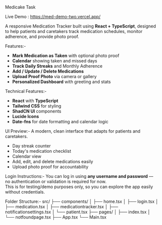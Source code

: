 Medicake Task

Live Demo : https://med-demo-two.vercel.app/

A responsive Medication Tracker built using **React + TypeScript**, designed to help patients and caretakers track medication schedules, monitor adherence, and provide photo proof.

Features:-

- **Mark Medication as Taken** with optional photo proof
- **Calendar** showing taken and missed days
- **Track Daily Streaks** and Monthly Adherence
- **Add / Update / Delete Medications**
- **Upload Proof Photo** via camera or gallery
- **Personalized Dashboard** with greeting and stats

Technical Features:-

- **React** with **TypeScript**
- **Tailwind CSS** for styling
- **ShadCN UI** components
- **Lucide Icons**
- **Date-fns** for date formatting and calendar logic

UI Preview:-
A modern, clean interface that adapts for patients and caretakers.

- Day streak counter
- Today's medication checklist
- Calendar view
- Add, edit, and delete medications easily
- Upload photo proof for accountability

Login Instructions:-
You can log in using **any username and password** — no authentication or validation is required for now.  
This is for testing/demo purposes only, so you can explore the app easily without credentials.

Folder Structure:-
src/
├── components/
│ ├── home.tsx
│ ├── login.tsx
│ ├── medication.tsx
│ ├── medicationtracker.tsx
│ ├── notificationsettings.tsx
│ └── patient.tsx
├── pages/
│ ├── index.tsx
│ └── notfoundpage.tsx
├── App.tsx
└── Main.tsx
